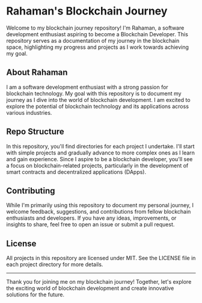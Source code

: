 # Rahaman's Blockchain Journey

Welcome to my blockchain journey repository! I'm Rahaman, a software development enthusiast aspiring to become a Blockchain Developer. This repository serves as a documentation of my journey in the blockchain space, highlighting my progress and projects as I work towards achieving my goal.

## About Rahaman

I am a software development enthusiast with a strong passion for blockchain technology. My goal with this repository is to document my journey as I dive into the world of blockchain development. I am excited to explore the potential of blockchain technology and its applications across various industries.

## Repo Structure

In this repository, you'll find directories for each project I undertake. I'll start with simple projects and gradually advance to more complex ones as I learn and gain experience. Since I aspire to be a blockchain developer, you'll see a focus on blockchain-related projects, particularly in the development of smart contracts and decentralized applications (DApps).



## Contributing

While I'm primarily using this repository to document my personal journey, I welcome feedback, suggestions, and contributions from fellow blockchain enthusiasts and developers. If you have any ideas, improvements, or insights to share, feel free to open an issue or submit a pull request.

## License

All projects in this repository are licensed under MIT. See the LICENSE file in each project directory for more details.

---

Thank you for joining me on my blockchain journey! Together, let's explore the exciting world of blockchain development and create innovative solutions for the future.
